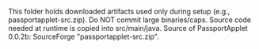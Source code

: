 This folder holds downloaded artifacts used only during setup (e.g., passportapplet-src.zip).
Do NOT commit large binaries/caps. Source code needed at runtime is copied into src/main/java.
Source of PassportApplet 0.0.2b: SourceForge "passportapplet-src.zip".
